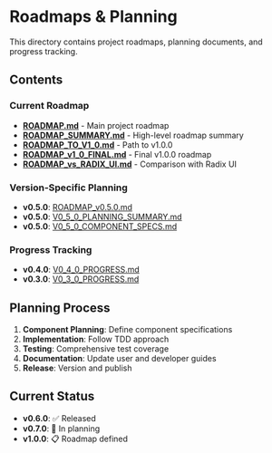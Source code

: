 # Roadmaps & Planning

This directory contains project roadmaps, planning documents, and progress tracking.

## Contents

### Current Roadmap
- **[ROADMAP.md](./ROADMAP.md)** - Main project roadmap
- **[ROADMAP_SUMMARY.md](./ROADMAP_SUMMARY.md)** - High-level roadmap summary
- **[ROADMAP_TO_V1_0.md](./ROADMAP_TO_V1_0.md)** - Path to v1.0.0
- **[ROADMAP_v1_0_FINAL.md](./ROADMAP_v1_0_FINAL.md)** - Final v1.0.0 roadmap
- **[ROADMAP_vs_RADIX_UI.md](./ROADMAP_vs_RADIX_UI.md)** - Comparison with Radix UI

### Version-Specific Planning
- **v0.5.0**: [ROADMAP_v0.5.0.md](./ROADMAP_v0.5.0.md)
- **v0.5.0**: [V0_5_0_PLANNING_SUMMARY.md](./V0_5_0_PLANNING_SUMMARY.md)
- **v0.5.0**: [V0_5_0_COMPONENT_SPECS.md](./V0_5_0_COMPONENT_SPECS.md)

### Progress Tracking
- **v0.4.0**: [V0_4_0_PROGRESS.md](./V0_4_0_PROGRESS.md)
- **v0.3.0**: [V0_3_0_PROGRESS.md](./V0_3_0_PROGRESS.md)

## Planning Process

1. **Component Planning**: Define component specifications
2. **Implementation**: Follow TDD approach
3. **Testing**: Comprehensive test coverage
4. **Documentation**: Update user and developer guides
5. **Release**: Version and publish

## Current Status

- **v0.6.0**: ✅ Released
- **v0.7.0**: 🚧 In planning
- **v1.0.0**: 📋 Roadmap defined
